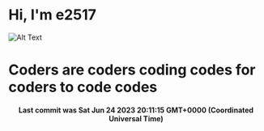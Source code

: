 # Hi, I'm e2517

![Alt Text](https://github.com/E2517/e2517/blob/master/images/background.gif)

# Coders are coders coding codes for coders to code codes

<h4 align="center">Last commit was Sat Jun 24 2023 20:11:15 GMT+0000 (Coordinated Universal Time)</h4>

